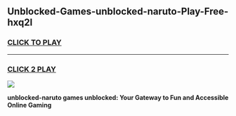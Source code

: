 
## Unblocked-Games-unblocked-naruto-Play-Free-hxq2l
<h3>
<a href="https://premium76.site?title=unblocked-naruto&ref=23A">CLICK TO PLAY</a></h3>
<hr>

<h3>
<a href="https://premium76.site?title=unblocked-naruto&ref=23A">CLICK 2 PLAY</a>
  
</h3>

<a href="https://premium76.site?title=unblocked-naruto&ref=23A"><img src="https://clearcache.store/games.png"></a>


**unblocked-naruto games unblocked: Your Gateway to Fun and Accessible Online Gaming**
